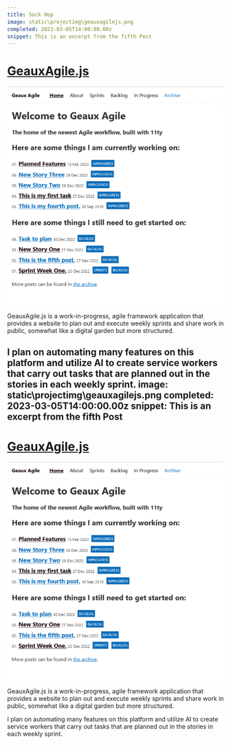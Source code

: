 ```yaml
---
title: Sock Hop
image: static\projectimg\geauxagilejs.png
completed: 2023-03-05T14:00:00.00z
snippet: This is an excerpt from the fifth Post
---
```


# [GeauxAgile.js](https://geauxagilejs.netlify.app/)

![GeauxAgile.js Homepage](../static/projectimg/geauxagilejs.png)

GeauxAgile.js is a work-in-progress, agile framework application that provides a website to plan out and execute weekly sprints and share work in public, somewhat like a digital garden but more structured.

I plan on automating many features on this platform and utilize AI to create service workers that carry out tasks that are planned out in the stories in each weekly sprint.
image: static\projectimg\geauxagilejs.png
completed: 2023-03-05T14:00:00.00z
snippet: This is an excerpt from the fifth Post
---

# [GeauxAgile.js](https://geauxagilejs.netlify.app/)

![GeauxAgile.js Homepage](../static/projectimg/geauxagilejs.png)

GeauxAgile.js is a work-in-progress, agile framework application that provides a website to plan out and execute weekly sprints and share work in public, somewhat like a digital garden but more structured.

I plan on automating many features on this platform and utilize AI to create service workers that carry out tasks that are planned out in the stories in each weekly sprint.
